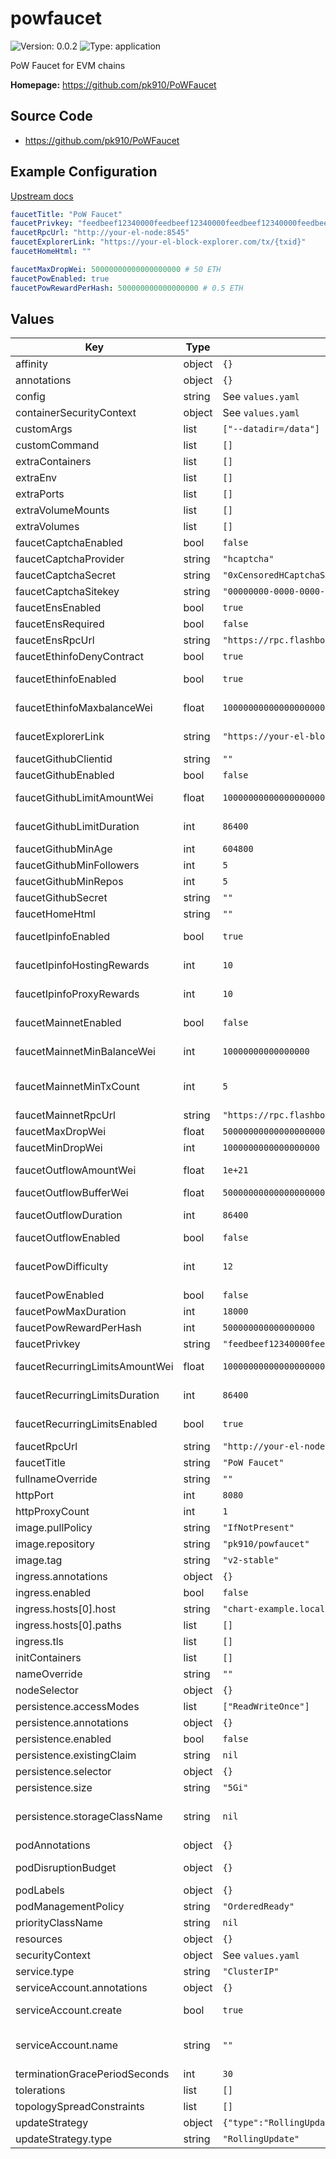 
# powfaucet

![Version: 0.0.2](https://img.shields.io/badge/Version-0.0.2-informational?style=flat-square) ![Type: application](https://img.shields.io/badge/Type-application-informational?style=flat-square)

PoW Faucet for EVM chains

**Homepage:** <https://github.com/pk910/PoWFaucet>

## Source Code

* <https://github.com/pk910/PoWFaucet>

## Example Configuration

[Upstream docs](https://github.com/pk910/PoWFaucet/wiki/Operator-Wiki)

```yaml
faucetTitle: "PoW Faucet"
faucetPrivkey: "feedbeef12340000feedbeef12340000feedbeef12340000feedbeef12340000"
faucetRpcUrl: "http://your-el-node:8545"
faucetExplorerLink: "https://your-el-block-explorer.com/tx/{txid}"
faucetHomeHtml: ""

faucetMaxDropWei: 50000000000000000000 # 50 ETH
faucetPowEnabled: true
faucetPowRewardPerHash: 500000000000000000 # 0.5 ETH
```

## Values

| Key | Type | Default | Description |
|-----|------|---------|-------------|
| affinity | object | `{}` | Affinity configuration for pods |
| annotations | object | `{}` | Annotations for the StatefulSet |
| config | string | See `values.yaml` | Config file |
| containerSecurityContext | object | See `values.yaml` | The security context for containers |
| customArgs | list | `["--datadir=/data"]` | Custom args for the powfaucet container |
| customCommand | list | `[]` | Command replacement for the powfaucet container |
| extraContainers | list | `[]` | Additional containers |
| extraEnv | list | `[]` | Additional env variables |
| extraPorts | list | `[]` | Additional ports. Useful when using extraContainers |
| extraVolumeMounts | list | `[]` | Additional volume mounts |
| extraVolumes | list | `[]` | Additional volumes |
| faucetCaptchaEnabled | bool | `false` | Enable captcha module |
| faucetCaptchaProvider | string | `"hcaptcha"` | Captcha module: provider (hcaptcha / recaptcha) |
| faucetCaptchaSecret | string | `"0xCensoredHCaptchaSecretKey"` | Captcha module: provider secret |
| faucetCaptchaSitekey | string | `"00000000-0000-0000-0000-000000000000"` | Captcha module: provider site key |
| faucetEnsEnabled | bool | `true` | Enable ENS module |
| faucetEnsRequired | bool | `false` | ENS module: enforce ens name to use the faucet |
| faucetEnsRpcUrl | string | `"https://rpc.flashbots.net/"` | ENS module: rpc url (mainnet) |
| faucetEthinfoDenyContract | bool | `true` | Ethinfo module: deny contract addresses |
| faucetEthinfoEnabled | bool | `true` | Enable ethinfo module (check target wallet balance / type) |
| faucetEthinfoMaxbalanceWei | float | `100000000000000000000` | Ethinfo module: check balance and deny session if balance exceeds the limit (in wei) |
| faucetExplorerLink | string | `"https://your-el-block-explorer.com/tx/{txid}"` | Link to el block explorer ({txid} as placeholder for transaction hash) |
| faucetGithubClientid | string | `""` | Github module: github app client id |
| faucetGithubEnabled | bool | `false` | Enable github module (require login to github) |
| faucetGithubLimitAmountWei | float | `100000000000000000000` | Github module: max amount each github user is allowed to request in total |
| faucetGithubLimitDuration | int | `86400` | Github module: aggregation duration for the max request amount check |
| faucetGithubMinAge | int | `604800` | Github module: minimum account age (in seconds) |
| faucetGithubMinFollowers | int | `5` | Github module: minimum number of followers |
| faucetGithubMinRepos | int | `5` | Github module: minimum number of repositories |
| faucetGithubSecret | string | `""` | Github module: github app client secret |
| faucetHomeHtml | string | `""` | Additional html to show on the faucet page |
| faucetIpinfoEnabled | bool | `true` | Enable ipinfo module (resolve ip infos from ip-api.com) |
| faucetIpinfoHostingRewards | int | `10` | Ipinfo module: reward rate if ip is in a hosting range (in %) |
| faucetIpinfoProxyRewards | int | `10` | Ipinfo module: reward rate if ip is in a proxy range (in %) |
| faucetMainnetEnabled | bool | `false` | Enable mainnet module (check mainnet wallet balance / nonce) |
| faucetMainnetMinBalanceWei | int | `10000000000000000` | Mainnet module: min balance the user needs to hold in his mainnet wallet to use the faucet |
| faucetMainnetMinTxCount | int | `5` | Mainnet module: min number of transactions the user needs to have sent from the mainnet wallet to use the faucet |
| faucetMainnetRpcUrl | string | `"https://rpc.flashbots.net/"` | Mainnet module: rpc url (mainnet) |
| faucetMaxDropWei | float | `50000000000000000000` | Default/Maximum drop amount in wei |
| faucetMinDropWei | int | `1000000000000000000` | Minimum drop amount in wei |
| faucetOutflowAmountWei | float | `1e+21` | Outflow module: allowed amount of ETH (amount/duration) (in wei) |
| faucetOutflowBufferWei | float | `500000000000000000000` | Outflow module: amount overflow buffer (in wei) |
| faucetOutflowDuration | int | `86400` | Outflow module: duration for the allowed amouunt (amount/duration) (in wei) |
| faucetOutflowEnabled | bool | `false` | Enable outflow module (limit global faucet outflow) |
| faucetPowDifficulty | int | `12` | PoW module: mining difficulty (see https://github.com/pk910/PoWFaucet/wiki/Operator-Wiki#eligible-hashes) |
| faucetPowEnabled | bool | `false` | Enable PoW module (require mining) |
| faucetPowMaxDuration | int | `18000` | PoW module: max mining time (in seconds) |
| faucetPowRewardPerHash | int | `500000000000000000` | PoW module: drop amount per eligible hash |
| faucetPrivkey | string | `"feedbeef12340000feedbeef12340000feedbeef12340000feedbeef12340000"` | Faucet wallet private key |
| faucetRecurringLimitsAmountWei | float | `100000000000000000000` | Recurring module: max amount a recurring user is allowed to request in total |
| faucetRecurringLimitsDuration | int | `86400` | Recurring module: aggregation duration for the max request amount check |
| faucetRecurringLimitsEnabled | bool | `true` | Enable recurring module (enforce limits for recurring users) |
| faucetRpcUrl | string | `"http://your-el-node:8545"` | Faucet el node rpc |
| faucetTitle | string | `"PoW Faucet"` | Faucet title |
| fullnameOverride | string | `""` | Overrides the chart's computed fullname |
| httpPort | int | `8080` | HTTP port for faucet interface |
| httpProxyCount | int | `1` | number of HTTP proxies in front of the faucet |
| image.pullPolicy | string | `"IfNotPresent"` | powfaucet container pull policy |
| image.repository | string | `"pk910/powfaucet"` | powfaucet container image repository |
| image.tag | string | `"v2-stable"` | powfaucet container image tag |
| ingress.annotations | object | `{}` | Annotations for Ingress |
| ingress.enabled | bool | `false` | Ingress resource for the HTTP API |
| ingress.hosts[0].host | string | `"chart-example.local"` |  |
| ingress.hosts[0].paths | list | `[]` |  |
| ingress.tls | list | `[]` | Ingress TLS |
| initContainers | list | `[]` | Additional init containers |
| nameOverride | string | `""` | Overrides the chart's name |
| nodeSelector | object | `{}` | Node selector for pods |
| persistence.accessModes | list | `["ReadWriteOnce"]` | Access mode for the volume claim template |
| persistence.annotations | object | `{}` | Annotations for volume claim template |
| persistence.enabled | bool | `false` | Uses an EmptyDir when not enabled |
| persistence.existingClaim | string | `nil` | Use an existing PVC when persistence.enabled |
| persistence.selector | object | `{}` | Selector for volume claim template |
| persistence.size | string | `"5Gi"` | Requested size for volume claim template |
| persistence.storageClassName | string | `nil` | Use a specific storage class E.g 'local-path' for local storage to achieve best performance Read more (https://github.com/rancher/local-path-provisioner) |
| podAnnotations | object | `{}` | Pod annotations |
| podDisruptionBudget | object | `{}` | Define the PodDisruptionBudget spec If not set then a PodDisruptionBudget will not be created |
| podLabels | object | `{}` | Pod labels |
| podManagementPolicy | string | `"OrderedReady"` | Pod management policy |
| priorityClassName | string | `nil` | Pod priority class |
| resources | object | `{}` | Resource requests and limits |
| securityContext | object | See `values.yaml` | The security context for pods |
| service.type | string | `"ClusterIP"` | Service type |
| serviceAccount.annotations | object | `{}` | Annotations to add to the service account |
| serviceAccount.create | bool | `true` | Specifies whether a service account should be created |
| serviceAccount.name | string | `""` | The name of the service account to use. If not set and create is true, a name is generated using the fullname template |
| terminationGracePeriodSeconds | int | `30` | How long to wait until the pod is forcefully terminated |
| tolerations | list | `[]` | Tolerations for pods |
| topologySpreadConstraints | list | `[]` | Topology Spread Constraints for pods |
| updateStrategy | object | `{"type":"RollingUpdate"}` | Update stategy for the Statefulset |
| updateStrategy.type | string | `"RollingUpdate"` | Update stategy type |
